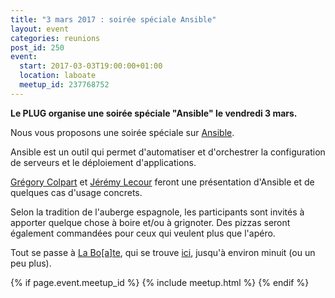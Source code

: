 ```yaml
---
title: "3 mars 2017 : soirée spéciale Ansible"
layout: event
categories: reunions
post_id: 250
event:
  start: 2017-03-03T19:00:00+01:00
  location: laboate
  meetup_id: 237768752
---
```


**Le PLUG organise une soirée spéciale "Ansible" le vendredi 3 mars.**

Nous vous proposons une soirée spéciale sur [Ansible](http://docs.ansible.com/).

Ansible est un outil qui permet d'automatiser et d'orchestrer la configuration de serveurs et le déploiement d'applications.

[Grégory Colpart](http://www.gcolpart.com/) et [Jérémy Lecour](https://twitter.com/jlecour) feront une présentation d'Ansible et de quelques cas d'usage concrets.

Selon la tradition de l'auberge espagnole, les participants sont invités à apporter quelque chose à boire et/ou à grignoter. Des pizzas seront également commandées pour ceux qui veulent plus que l'apéro.

Tout se passe à [La Bo\[a\]te](http://laboate.com/), qui se trouve [ici](https://www.openstreetmap.org/?mlat=43.29207&mlon=5.37297#map=19/43.29207/5.37297), jusqu'à environ minuit (ou un peu plus).

{% if page.event.meetup_id %}
  {% include meetup.html %}
{% endif %}
